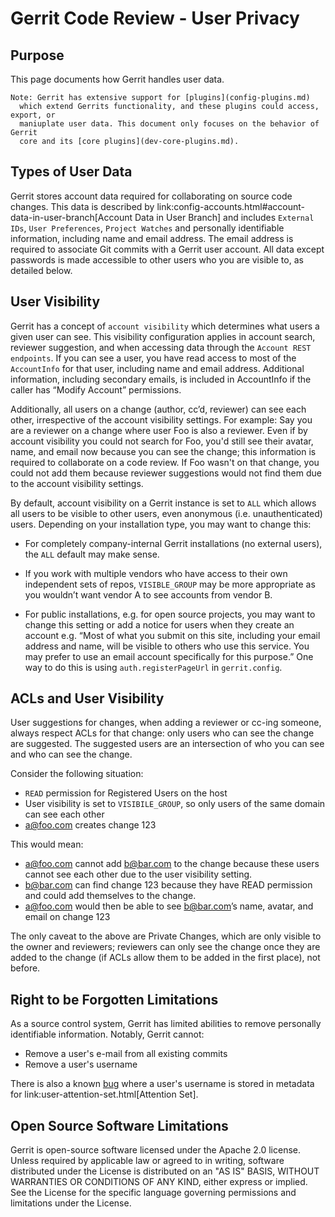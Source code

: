 # Gerrit Code Review - User Privacy

## Purpose

This page documents how Gerrit handles user data.

```
Note: Gerrit has extensive support for [plugins](config-plugins.md)
  which extend Gerrits functionality, and these plugins could access, export, or
  maniuplate user data. This document only focuses on the behavior of Gerrit
  core and its [core plugins](dev-core-plugins.md).
```

## Types of User Data

Gerrit stores account data required for collaborating on source code changes.
This data is described by
link:config-accounts.html#account-data-in-user-branch[Account Data in User
Branch] and includes `External IDs`,
`User Preferences`,
`Project Watches` and personally
identifiable information, including  name and email address. The email
address is required to associate Git commits with a Gerrit user account. All
data except passwords is made accessible to other users who you are visible to,
as detailed below.

## User Visibility

Gerrit has a concept of `account visibility`
which determines what users a given user can see. This visibility configuration
applies in account search, reviewer suggestion, and when accessing data through
the `Account REST endpoints`. If
you can see a user, you have read access to most of the
`AccountInfo` for that user, including
name and email address. Additional information, including secondary emails, is
included in AccountInfo if the caller has “Modify Account” permissions.

Additionally, all users on a change (author, cc’d, reviewer) can see each other,
irrespective of the  account visibility settings. For example: Say you are a
reviewer on a change where user Foo is also a reviewer. Even if by account
visibility you could not search for Foo, you'd still see their avatar, name,
and email now because you can see the change; this information is required to
collaborate on a code review. If Foo wasn't on that change, you could not add
them because reviewer suggestions would not find them due to the account
visibility settings.

By default, account visibility on a Gerrit instance is set to `ALL` which allows
all users to be visible to other users, even anonymous (i.e. unauthenticated)
users. Depending on your installation type, you may want to change this:

* For completely company-internal Gerrit installations (no external users), the
`ALL` default may make sense.

* If you work with multiple vendors who have
access to their own independent sets of repos, `VISIBLE_GROUP` may be more
appropriate as you wouldn’t want vendor A to see accounts from vendor B.

* For public installations, e.g. for open source projects, you may want to
change this setting or add a notice for users when they create an account e.g.
“Most of what you submit on this site, including your email address and name,
will be visible to others who use this service. You may prefer to use an email
account specifically for this purpose.” One way to do this is using
`auth.registerPageUrl` in `gerrit.config`.

## ACLs and User Visibility

User suggestions for changes, when adding a reviewer or cc-ing someone, always
respect ACLs for that change: only users who can see the change are suggested.
The suggested users are an intersection of who you can see and who can see the
change.

Consider the following situation:

* `READ` permission for Registered Users on the host
* User visibility is set to `VISIBILE_GROUP`, so only users of the same domain can
  see each other
* a@foo.com creates change 123

This would mean:

* a@foo.com cannot add b@bar.com to the change because these users cannot see
  each other due to the user visibility setting.
* b@bar.com can find change 123
  because they have READ permission and could add themselves to the change.
* a@foo.com would then be able to see b@bar.com’s name, avatar, and email on
  change 123

The only caveat to the above are Private Changes, which are only visible to the
owner and reviewers; reviewers can only see the change once they are added to
the change (if ACLs allow them to be added in the first place), not before.

## Right to be Forgotten Limitations

As a source control system, Gerrit has limited abilities to remove personally
identifiable information. Notably, Gerrit cannot:

* Remove a user's e-mail from all existing commits
* Remove a user's username

There is also a known
[bug](https://bugs.chromium.org/p/gerrit/issues/detail?id=14185) where a
user's username is stored in metadata for link:user-attention-set.html[Attention
Set].


## Open Source Software Limitations

Gerrit is open-source software licensed under the Apache 2.0 license.  Unless
required by applicable law or agreed to in writing, software distributed under
the License is distributed on an "AS IS" BASIS, WITHOUT WARRANTIES OR CONDITIONS
OF ANY KIND, either express or implied. See the License for the specific
language governing permissions and limitations under the License.
